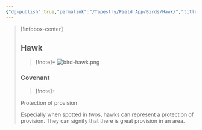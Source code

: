 ```yaml
---
{"dg-publish":true,"permalink":"/Tapestry/Field App/Birds/Hawk/","title":"Hawk","tags":["covenants/animals/birds"],"dgHomeLink":true,"dgEnableSearch":true}
---
```


> [!infobox-center] 
> ## Hawk
> > [!note]+
> ![bird-hawk.png](/img/user/File%20Vault/Field%20App/birds/bird-hawk.png)
> ### Covenant
>> [!note]+ 
>  <p class="note first">Protection of provision</p>
>  
><p class="note second">Especially when spotted in twos, hawks can represent a protection of provision. They can signify that there is great provision in an area.</p>